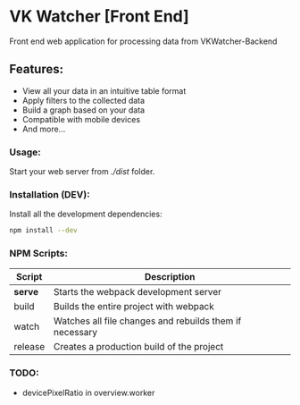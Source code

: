 # VK Watcher [Front End]
Front end web application for processing data from VKWatcher-Backend

## Features:
  - View all your data in an intuitive table format
  - Apply filters to the collected data
  - Build a graph based on your data
  - Compatible with mobile devices
  - And more...

### Usage:
Start your web server from *./dist* folder.

### Installation (DEV): 
Install all the development dependencies:
```sh
npm install --dev
```

### NPM Scripts:
| Script    | Description                                             |
| --------- | ------------------------------------------------------- |
| **serve** | Starts the webpack development server                   |
| build     | Builds the entire project with webpack                  |
| watch     | Watches all file changes and rebuilds them if necessary |
| release   | Creates a production build of the project               |

### TODO:
  - devicePixelRatio in overview.worker